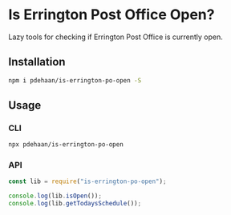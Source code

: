# Is Errington Post Office Open?

Lazy tools for checking if Errington Post Office is currently open.

## Installation

```sh
npm i pdehaan/is-errington-po-open -S
```

## Usage

### CLI

```sh
npx pdehaan/is-errington-po-open
```

### API

```js
const lib = require("is-errington-po-open");

console.log(lib.isOpen());
console.log(lib.getTodaysSchedule());
```
